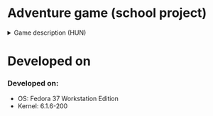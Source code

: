 # Adventure game (school project)

<details>
<summary>Game description (HUN)</summary>
<br>
Adventure game (karakterek)

classok:
3 alap class van, minden classnak van: támadó erő, életerő és védelem
A kezdő classok és statjaik egyénileg kitalálhatóak, törekedjünk arra, hogy mindegyik class
egyedi legyen és egyik se legyen sokkal erősebb
támadó erő: a ellenfélre mért sebzés mértéke
életerő: emennyi sebzést el tudunk szenvedni, ha <=0 akkor meghaltunk/megöltük az ellenfelet
védelem: 1 védelem = 1% sebződés csökkenés, tehát ha az ellenfél 5 sebzést osztana ki, de van 10 védelmünk, akkor csak 4.5 sebzést kapunk

Minden ellenfél legyőzése után jár tapasztalati pont(tp) és megadott tapasztalati pont után
szintet lép a karakterünk és a játékos tudja fejleszteni valamely statját
A játékos nevét, class-t szintet és a statokat mentsük le egy fájlba,
így később lehet folytatni az állást

1. Új játékos esetén adjon meg egy nevet és ki lehessen választani,
hogy melyik classal kezd
2. Amennyiben van már játékos fájlunk, akkor listázzuk ki a játékos(ok) nevét
3. Minden szinten generáljunk egy ellenfelet random statokkal, a statjai legyenek a saját statjaink körül
   +-15%-al, tehát ha van 50 életerőnk akkor 42.5 és 57.5 közötti életereje legyen az ellenfelünknek
4. Tartsuk számon a legyőzött ellenfelek számát
5. Legyen 3 élettöltő főzetünk, mely 30% életerőt tölt fel (lehet több szintű főzetet csinálni mely 30%, 50%, 70%-ot tölt)  
   A főzetek szerzésére van esélyünk minden ellenfél legyőzése után, a 30%-osra 10% esélyünk van
6. A játék addig megy amíg él a karakterünk
7. Minden ellenél legyőzése után adjunk a karakternek tapasztalati pontot, ha az ellenfelünk erősebb volt mint mi,
   akkor többet, ha gyengébb akkor kevesebbet
   Minél magasabb szintű a karakterünk annál több tapasztalati pont kell a szintlépéshez
   Minden szint lépés után a játékos növelhet valamely statján
8. Minden ellenfél legyőzése után frissítsük a fájlunkat, mentsük le az alábbi dolgokat:
   - játékos neve
   - szintje
   - mennyi tp-nél jár és mennyi kell még, hogy szintet lépjen
   - statjai
   - legyőzött ellenfelek száma
9. Amennyiben vesztettünk, mentsük le, hogy hány ellenfelet sikerült legyőznünk
10. A legyőzött ellenfelek számából csináljunk ranglistát, melyet a játék kezdete előtt meg lehet tekinteni
</details>


# Developed on
### Developed on:
- OS: Fedora 37 Workstation Edition
- Kernel: 6.1.6-200
